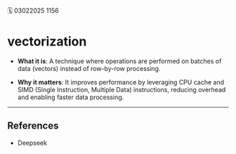 🗓️ 03022025 1156

# vectorization
- **What it is**: A technique where operations are performed on batches of data (vectors) instead of row-by-row processing.
    
- **Why it matters**: It improves performance by leveraging CPU cache and SIMD (Single Instruction, Multiple Data) instructions, reducing overhead and enabling faster data processing.

---
## References
- Deepseek